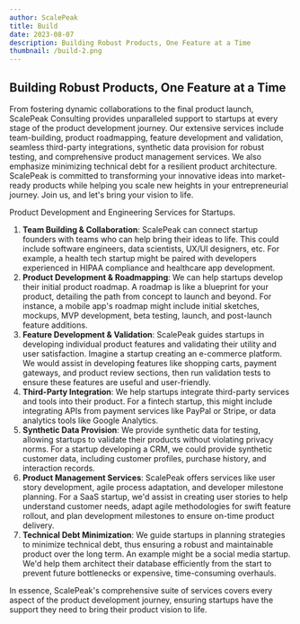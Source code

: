 ```yaml
---
author: ScalePeak
title: Build
date: 2023-08-07
description: Building Robust Products, One Feature at a Time
thumbnail: /build-2.png
---
```


## **Building Robust Products, One Feature at a Time**

From fostering dynamic collaborations to the final product launch, ScalePeak Consulting provides unparalleled support to startups at every stage of the product development journey. Our extensive services include team-building, product roadmapping, feature development and validation, seamless third-party integrations, synthetic data provision for robust testing, and comprehensive product management services. We also emphasize minimizing technical debt for a resilient product architecture. ScalePeak is committed to transforming your innovative ideas into market-ready products while helping you scale new heights in your entrepreneurial journey. Join us, and let's bring your vision to life.

Product Development and Engineering Services for Startups.

1. **Team Building & Collaboration**: ScalePeak can connect startup founders with teams who can help bring their ideas to life. This could include software engineers, data scientists, UX/UI designers, etc. For example, a health tech startup might be paired with developers experienced in HIPAA compliance and healthcare app development.
2. **Product Development & Roadmapping**: We can help startups develop their initial product roadmap. A roadmap is like a blueprint for your product, detailing the path from concept to launch and beyond. For instance, a mobile app's roadmap might include initial sketches, mockups, MVP development, beta testing, launch, and post-launch feature additions.
3. **Feature Development & Validation**: ScalePeak guides startups in developing individual product features and validating their utility and user satisfaction. Imagine a startup creating an e-commerce platform. We would assist in developing features like shopping carts, payment gateways, and product review sections, then run validation tests to ensure these features are useful and user-friendly.
4. **Third-Party Integration**: We help startups integrate third-party services and tools into their product. For a fintech startup, this might include integrating APIs from payment services like PayPal or Stripe, or data analytics tools like Google Analytics.
5. **Synthetic Data Provision**: We provide synthetic data for testing, allowing startups to validate their products without violating privacy norms. For a startup developing a CRM, we could provide synthetic customer data, including customer profiles, purchase history, and interaction records.
6. **Product Management Services**: ScalePeak offers services like user story development, agile process adaptation, and developer milestone planning. For a SaaS startup, we'd assist in creating user stories to help understand customer needs, adapt agile methodologies for swift feature rollout, and plan development milestones to ensure on-time product delivery.
7. **Technical Debt Minimization**: We guide startups in planning strategies to minimize technical debt, thus ensuring a robust and maintainable product over the long term. An example might be a social media startup. We'd help them architect their database efficiently from the start to prevent future bottlenecks or expensive, time-consuming overhauls.

In essence, ScalePeak's comprehensive suite of services covers every aspect of the product development journey, ensuring startups have the support they need to bring their product vision to life.